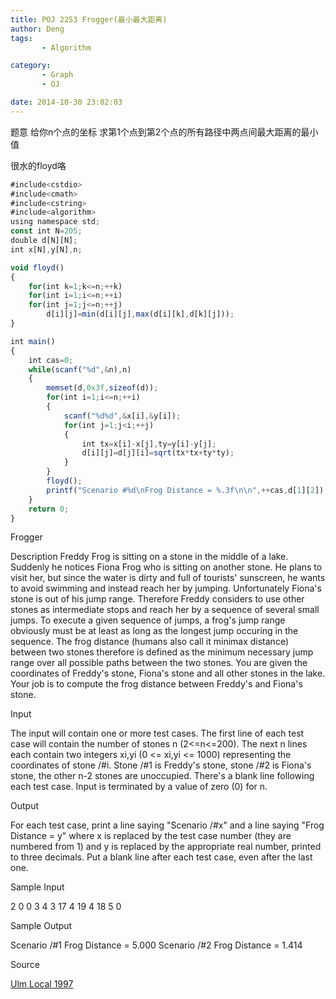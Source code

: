 ```yaml
---
title: POJ 2253 Frogger(最小最大距离)
author: Deng
tags: 
       - Algorithm

category: 
       - Graph
       - OJ

date: 2014-10-30 23:02:03
---
```

题意 给你n个点的坐标 求第1个点到第2个点的所有路径中两点间最大距离的最小值

很水的floyd咯

```js 
#include<cstdio>
#include<cmath>
#include<cstring>
#include<algorithm>
using namespace std;
const int N=205;
double d[N][N];
int x[N],y[N],n;

void floyd()
{
    for(int k=1;k<=n;++k)
    for(int i=1;i<=n;++i)
    for(int j=1;j<=n;++j)
        d[i][j]=min(d[i][j],max(d[i][k],d[k][j]));
}

int main()
{
    int cas=0;
    while(scanf("%d",&n),n)
    {
        memset(d,0x3f,sizeof(d));
        for(int i=1;i<=n;++i)
        {
            scanf("%d%d",&x[i],&y[i]);
            for(int j=1;j<i;++j)
            {
                int tx=x[i]-x[j],ty=y[i]-y[j];
                d[i][j]=d[j][i]=sqrt(tx*tx+ty*ty);
            }
        }
        floyd();
        printf("Scenario #%d\nFrog Distance = %.3f\n\n",++cas,d[1][2]);
    }
    return 0;
}
```

Frogger

Description
Freddy Frog is sitting on a stone in the middle of a lake. Suddenly he notices Fiona Frog who is sitting on another stone. He plans to visit her, but since the water is dirty and full of tourists' sunscreen, he wants to avoid swimming and instead reach her by jumping.
Unfortunately Fiona's stone is out of his jump range. Therefore Freddy considers to use other stones as intermediate stops and reach her by a sequence of several small jumps.
To execute a given sequence of jumps, a frog's jump range obviously must be at least as long as the longest jump occuring in the sequence.
The frog distance (humans also call it minimax distance) between two stones therefore is defined as the minimum necessary jump range over all possible paths between the two stones.
You are given the coordinates of Freddy's stone, Fiona's stone and all other stones in the lake. Your job is to compute the frog distance between Freddy's and Fiona's stone.

Input

The input will contain one or more test cases. The first line of each test case will contain the number of stones n (2<=n<=200). The next n lines each contain two integers xi,yi (0 <= xi,yi <= 1000) representing the coordinates of stone /#i. Stone /#1 is Freddy's stone, stone /#2 is Fiona's stone, the other n-2 stones are unoccupied. There's a blank line following each test case. Input is terminated by a value of zero (0) for n.

Output

For each test case, print a line saying "Scenario /#x" and a line saying "Frog Distance = y" where x is replaced by the test case number (they are numbered from 1) and y is replaced by the appropriate real number, printed to three decimals. Put a blank line after each test case, even after the last one.

Sample Input

2 0 0 3 4 3 17 4 19 4 18 5 0

Sample Output

Scenario /#1 Frog Distance = 5.000 Scenario /#2 Frog Distance = 1.414

Source

[Ulm Local 1997](http://poj.org/searchproblem?field=source&key=Ulm+Local+1997)